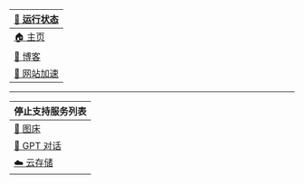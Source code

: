 | [🚥 运行状态](https://stats.uptimerobot.com/H28V9Hx5lU) |
| ------------------------------------------------------ |
| [🏠 主页](https://beixinqiao.top/)                      |
| [📙 博客](https://blog.beixinqiao.top/)                 |
| [🚀 网站加速](https://booster.beixinqiao.top/)          |
---
| 停止支持服务列表                           |
| ------------------------------------------ |
| [📂 图床](https://image.beixinqiao.top/)    |
| [💬 GPT 对话](https://chat.beixinqiao.top/) |
| [☁️ 云存储](https://cloud.beixinqiao.top/)  |